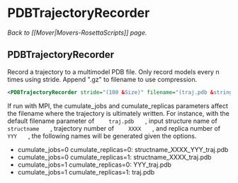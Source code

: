 # PDBTrajectoryRecorder
*Back to [[Mover|Movers-RosettaScripts]] page.*
## PDBTrajectoryRecorder

Record a trajectory to a multimodel PDB file. Only record models every n times using stride. Append ".gz" to filename to use compression.

```xml
<PDBTrajectoryRecorder stride="(100 &Size)" filename="(traj.pdb &string)" cumulate_jobs="(0 &bool)" cumulate_replicas="(0 &bool)"/>
```

If run with MPI, the cumulate\_jobs and cumulate\_replicas parameters affect the filename where the trajectory is ultimately written. For instance, with the default filename parameter of `     traj.pdb    ` , input structure name of `     structname    ` , trajectory number of `     XXXX    ` , and replica number of `     YYY    ` , the following names will be generated given the options.

-   cumulate\_jobs=0 cumulate\_replicas=0: structname\_XXXX\_YYY\_traj.pdb
-   cumulate\_jobs=0 cumulate\_replicas=1: structname\_XXXX\_traj.pdb
-   cumulate\_jobs=1 cumulate\_replicas=0: YYY\_traj.pdb
-   cumulate\_jobs=1 cumulate\_replicas=1: traj.pdb


